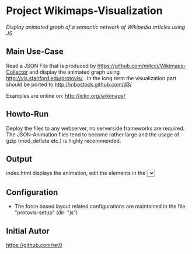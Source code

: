 # Project Wikimaps-Visualization
*Display animated graph of a semantic network of Wikipedia articles using JS*

## Main Use-Case
Read a JSON File that is produced by <https://github.com/mitcci/Wikimaps-Collector> and display the
animated graph using <http://vis.stanford.edu/protovis/> . In the long term the visualization part should
be ported to <http://mbostock.github.com/d3/>

Examples are online on: <http://ickn.org/wikimaps/>

## Howto-Run
Deploy the files to any webserver, no serverside frameworks are required. The JSON-Animation files
tend to become rather large and the usage of gzip (mod_deflate etc.) is highly recommended.

## Output
index.html displays the animation, edit the elements in the <select> list to update 
available animations

## Configuration
* The force based layout related configurations are maintained in the file "protovis-setup" (dir: "js")


## Initial Autor
<https://github.com/ret0>